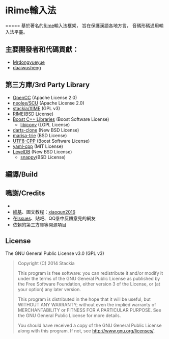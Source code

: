 # iRime輸入法

=====
基於著名的[Rime]輸入法框架，
旨在保護漢語各地方言，
音碼形碼通用輸入法平臺。






## 主要開發者和代碼貢獻：

- [Mrdongyueyue](https://github.com/Mrdongyueyue)
- [daaiwusheng](https://github.com/daaiwusheng)


## 第三方庫/3rd Party Library
- [OpenCC](https://github.com/BYVoid/OpenCC) (Apache License 2.0)
- [neolee/SCU](https://github.com/BYVoid/OpenCC) (Apache License 2.0)
- [stackia/XIME](https://github.com/stackia/XIME) (GPL v3)
- [RIME](http://rime.im)(BSD License)
 - [Boost C++ Libraries](http://www.boost.org/) (Boost Software License)
   - [libiconv](http://www.gnu.org/software/libiconv/) (LGPL License)
 - [darts-clone](https://code.google.com/p/darts-clone/) (New BSD License)
 - [marisa-trie](https://code.google.com/p/marisa-trie/) (BSD License)
 - [UTF8-CPP](http://utfcpp.sourceforge.net/) (Boost Software License)
 - [yaml-cpp](https://code.google.com/p/yaml-cpp/) (MIT License)
 - [LevelDB](https://github.com/google/leveldb) (New BSD License)
   - [snappy](https://google.github.io/snappy/)(BSD License)

## 編譯/Build

## 鳴謝/Credits
- [Rime]: [佛振](https://github.com/lotem)
- [維基](https://github.com/osfans/trime/wiki)、圖文教程：[xiaoqun2016](https://github.com/xiaoqun2016)
- 在[Issues](https://github.com/osfans/trime/issues)、貼吧、QQ羣中反饋意見的網友
- 依賴的第三方庫等開源項目

[Rime]: http://rime.im


## License
The GNU General Public License v3.0 (GPL v3)

>Copyright (C) 2014 Stackia
> 
>This program is free software: you can redistribute it and/or modify it under the terms of the GNU General Public License as published by the Free Software Foundation, either version 3 of the License, or (at your option) any later version.
> 
>This program is distributed in the hope that it will be useful, but WITHOUT ANY WARRANTY; without even the implied warranty of MERCHANTABILITY or FITNESS FOR A PARTICULAR PURPOSE.  See the GNU General Public License for more details.
> 
>You should have received a copy of the GNU General Public License along with this program.  If not, see <http://www.gnu.org/licenses/>.



